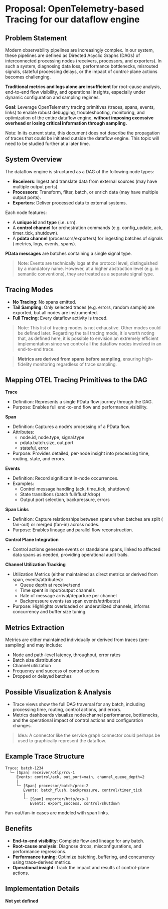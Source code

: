 # Proposal: OpenTelemetry-based Tracing for our dataflow engine

## Problem Statement

Modern observability pipelines are increasingly complex. In our system, these
pipelines are defined as Directed Acyclic Graphs (DAGs) of interconnected
processing nodes (receivers, processors, and exporters). In such a system,
diagnosing data loss, performance bottlenecks, misrouted signals, stateful
processing delays, or the impact of control-plane actions becomes challenging.

**Traditional metrics and logs alone are insufficient** for root-cause analysis,
end-to-end flow visibility, and operational insights, especially under dynamic
configuration and sampling regimes.

**Goal**:
Leverage OpenTelemetry tracing primitives (traces, spans, events, links)
to enable robust debugging, troubleshooting, monitoring, and optimization of the
entire dataflow engine, **without imposing excessive overhead or losing critical
information through sampling.**

Note: In its current state, this document does not describe the propagation of
traces that could be initiated outside the dataflow engine. This topic will need
to be studied further at a later time.

## System Overview

The dataflow engine is structured as a DAG of the following node types:

- **Receivers**: Ingest and translate data from external sources (may have
  multiple output ports).
- **Processors**: Transform, filter, batch, or enrich data (may have multiple
  output ports).
- **Exporters**: Deliver processed data to external systems.

Each node features:

- A **unique id** and **type** (i.e. urn).
- A **control channel** for orchestration commands (e.g. config_update, ack,
  timer_tick, shutdown).
- A **pdata channel** (processors/exporters) for ingesting batches of signals (
  metrics, logs, events, spans).

**PData messages** are batches containing a single signal type.

> Note: Events are technically logs at the protocol level, distinguished by a
> mandatory name. However, at a higher abstraction level (e.g. in semantic
> conventions), they are treated as a separate signal type.

## Tracing Modes

- **No Tracing**: No spans emitted.
- **Tail Sampling**: Only selected traces (e.g. errors, random sample) are
  exported, but all nodes are instrumented.
- **Full Tracing**: Every dataflow activity is traced.

> Note: This list of tracing modes is not exhaustive. Other modes could be
> defined later. Regarding the tail tracing mode, it is worth noting that, as
> defined here, it is possible to envision an extremely efficient implementation
> since we control all the dataflow nodes involved in an end-to-end trace.

> **Metrics are derived from spans before sampling**, ensuring high-fidelity
> monitoring regardless of trace sampling.

## Mapping OTEL Tracing Primitives to the DAG

**Trace**

- Definition: Represents a single PData flow journey through the DAG.
- Purpose: Enables full end-to-end flow and performance visibility.

**Span**

- Definition: Captures a node’s processing of a PData flow.
- Attributes:
    - node.id, node.type, signal.type
    - pdata.batch.size, out.port
    - stateful, error
- Purpose: Provides detailed, per-node insight into processing time, routing,
  state, and errors.

**Events**

- Definition: Record significant in-node occurrences.
- Examples:
    - Control message handling (ack, time_tick, shutdown)
    - State transitions (batch full/flush/drop)
    - Output port selection, backpressure, errors

**Span Links**

- Definition: Capture relationships between spans when batches are split (
  fan-out) or merged (fan-in) across nodes.
- Purpose: Enables lineage and parallel flow reconstruction.

**Control Plane Integration**

- Control actions generate events or standalone spans, linked to affected
  data spans as needed, providing operational audit trails.

**Channel Utilization Tracking**

- Utilization Metrics (either maintained as direct metrics or derived from span,
  events/attributes):
    - Queue depth at receive/send
    - Time spent in input/output channels
    - Rate of message arrival/departure per channel
    - Backpressure events (as span events/attributes)
- Purpose: Highlights overloaded or underutilized channels, informs
  concurrency and buffer size tuning.

## Metrics Extraction

Metrics are either maintained individually or derived from traces (pre-sampling)
and may include:

- Node and path-level latency, throughput, error rates
- Batch size distributions
- Channel utilization
- Frequency and success of control actions
- Dropped or delayed batches

## Possible Visualization & Analysis

- Trace views show the full DAG traversal for any batch, including processing
  time, routing, control actions, and errors.
- Metrics dashboards visualize node/channel performance, bottlenecks, and the
  operational impact of control actions and configuration changes.

> Idea: A connector like the service graph connector could perhaps be used to
> graphically represent the dataflow.

## Example Trace Structure

```
Trace: batch-1234
  └─ [Span] receiver/otlp/rcv-1
     Events: control/ack, out_port=main, channel_queue_depth=2
     |
     └─ [Span] processor/batch/proc-2
        Events: batch_flush, backpressure, control/timer_tick
        |
        └─ [Span] exporter/http/exp-1
           Events: export_success, control/shutdown
```

Fan-out/fan-in cases are modeled with span links.

## Benefits

- **End-to-end visibility**: Complete flow and lineage for any batch.
- **Root-cause analysis**: Diagnose drops, misconfigurations, and performance
  regressions.
- **Performance tuning**: Optimize batching, buffering, and concurrency using
  trace-derived metrics.
- **Operational insight**: Track the impact and results of control-plane
  actions.

## Implementation Details

**Not yet defined**